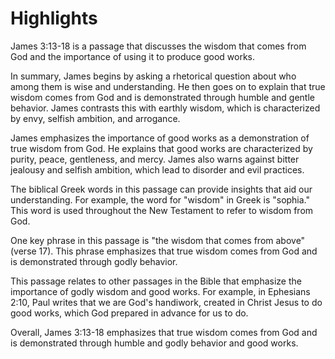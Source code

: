 # Highlights

James 3:13-18 is a passage that discusses the wisdom that comes from God and the importance of using it to produce good works. 

In summary, James begins by asking a rhetorical question about who among them is wise and understanding. He then goes on to explain that true wisdom comes from God and is demonstrated through humble and gentle behavior. James contrasts this with earthly wisdom, which is characterized by envy, selfish ambition, and arrogance. 

James emphasizes the importance of good works as a demonstration of true wisdom from God. He explains that good works are characterized by purity, peace, gentleness, and mercy. James also warns against bitter jealousy and selfish ambition, which lead to disorder and evil practices.

The biblical Greek words in this passage can provide insights that aid our understanding. For example, the word for "wisdom" in Greek is "sophia." This word is used throughout the New Testament to refer to wisdom from God. 

One key phrase in this passage is "the wisdom that comes from above" (verse 17). This phrase emphasizes that true wisdom comes from God and is demonstrated through godly behavior. 

This passage relates to other passages in the Bible that emphasize the importance of godly wisdom and good works. For example, in Ephesians 2:10, Paul writes that we are God's handiwork, created in Christ Jesus to do good works, which God prepared in advance for us to do. 

Overall, James 3:13-18 emphasizes that true wisdom comes from God and is demonstrated through humble and godly behavior and good works.